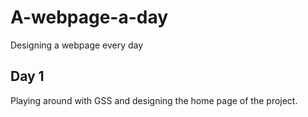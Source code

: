 A-webpage-a-day
===============

Designing a webpage every day

Day 1
---------------

Playing around with GSS and designing the home page of the project.

